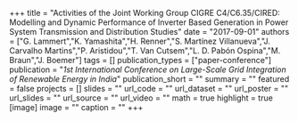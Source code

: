 +++
title = "Activities of the Joint Working Group CIGRE C4/C6.35/CIRED: Modelling and Dynamic Performance of Inverter Based Generation in Power System Transmission and Distribution Studies"
date = "2017-09-01"
authors = ["G. Lammert","K. Yamashita","H. Renner","S. Martínez Villanueva","J. Carvalho Martins","P. Aristidou","T. Van Cutsem","L. D. Pabón Ospina","M. Braun","J. Boemer"]
tags = []
publication_types = ["paper-conference"]
publication = "_1st International Conference on Large-Scale Grid Integration of Renewable Energy in India_"
publication_short = ""
summary = ""
featured = false
projects = []
slides = ""
url_code = ""
url_dataset = ""
url_poster = ""
url_slides = ""
url_source = ""
url_video = ""
math = true
highlight = true
[image]
image = ""
caption = ""
+++

